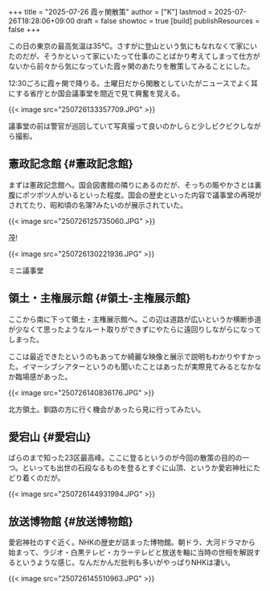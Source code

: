 +++
title = "2025-07-26 霞ヶ関散策"
author = ["K"]
lastmod = 2025-07-26T18:28:06+09:00
draft = false
showtoc = true
[build]
  publishResources = false
+++

この日の東京の最高気温は35℃。さすがに登山という気にもなれなくて家にいたのだが、そうかといって家にいたって仕事のことばかり考えてしまって仕方がないから前々から気になっていた霞ヶ関のあたりを散策してみることにした。

12:30ごろに霞ヶ関で降りる。土曜日だから閑散としていたがニュースでよく耳にする省庁とか国会議事堂を間近で見て興奮を覚える。

{{< image src="250726133357709.JPG"  >}}

議事堂の前は警官が巡回していて写真撮って良いのかしらと少しビクビクしながら撮影。


## 憲政記念館 {#憲政記念館}

まずは憲政記念館へ。国会図書館の隣りにあるのだが、そっちの賑やかさとは裏腹にポツポツ人がいるといった程度。国会の歴史といった内容で議事堂の再現がされてたり、昭和頃の名簿?みたいのが展示されていた。

{{< image src="250726125735060.JPG"  >}}

茂!

{{< image src="250726130221936.JPG"  >}}

ミニ議事堂


## 領土・主権展示館 {#領土-主権展示館}

ここから南に下って領土・主権展示館へ。この辺は道路が広いというか横断歩道が少なくて思ったようなルート取りができずにやたらに遠回りしながらになってしまった。

ここは最近できたというのもあってか綺麗な映像と展示で説明もわかりやすかった。イマーシブシアターというのも聞いたことはあったが実際見てみるとなかなか臨場感があった。

{{< image src="250726140836176.JPG"  >}}

北方領土。釧路の方に行く機会があったら見に行ってみたい。


## 愛宕山 {#愛宕山}

ぱらのまで知った23区最高峰。ここに登るというのが今回の散策の目的の一つ。といっても出世の石段なるものを登るとすぐに山頂、というか愛宕神社にたどり着くのだが。

{{< image src="250726144931994.JPG"  >}}


## 放送博物館 {#放送博物館}

愛宕神社のすぐ近く。NHKの歴史が詰まった博物館。朝ドラ、大河ドラマから始まって、ラジオ・白黒テレビ・カラーテレビと放送を軸に当時の世相を解説するというような感じ。なんだかんだ批判も多いがやっぱりNHKは凄い。

{{< image src="250726145510963.JPG"  >}}
